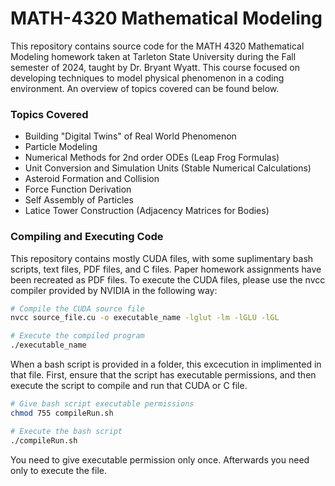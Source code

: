 # MATH-4320 Mathematical Modeling
This repository contains source code for the MATH 4320 Mathematical Modeling homework taken at Tarleton State University during the Fall semester of 2024, taught by Dr. Bryant Wyatt. This course focused on developing techniques to model physical phenomenon in a coding environment. An overview of topics covered can be found below.

### Topics Covered
 - Building "Digital Twins" of Real World Phenomenon
 - Particle Modeling
 - Numerical Methods for 2nd order ODEs (Leap Frog Formulas)
 - Unit Conversion and Simulation Units (Stable Numerical Calculations)
 - Asteroid Formation and Collision
 - Force Function Derivation
 - Self Assembly of Particles
 - Latice Tower Construction (Adjacency Matrices for Bodies)

### Compiling and Executing Code
This repository contains mostly CUDA files, with some suplimentary bash scripts, text files, PDF files, and C files. Paper homework assignments have been recreated as PDF files. To execute the CUDA files, please use the nvcc compiler provided by NVIDIA in the following way:
```bash
# Compile the CUDA source file
nvcc source_file.cu -o executable_name -lglut -lm -lGLU -lGL

# Execute the compiled program
./executable_name
```

When a bash script is provided in a folder, this excecution in implimented in that file. First, ensure that the script has executable permissions, and then execute the script to compile and run that CUDA or C file.
```bash
# Give bash script executable permissions
chmod 755 compileRun.sh

# Execute the bash script
./compileRun.sh
```
You need to give executable permission only once. Afterwards you need only to execute the file.

